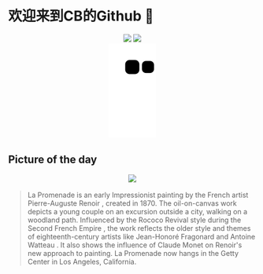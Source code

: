 
# 欢迎来到CB的Github 👋

<div align="center">
  <img height="137px" src="https://github-readme-stats.vercel.app/api?username=SuperCB&show_icons=true&theme=radical" />
  <img height="137px" src="https://github-readme-stats.vercel.app/api/top-langs/?username=SuperCB&hide_title=true&hide_border=true&layout=compact&langs_count=6&text_color=000&icon_color=fff" />
</div>


<div align="center">
    <img src="./contribution-snake/github-contribution-grid-snake.svg" />
</div>



## Picture of the day
<div align="center">
  <img width=400px src="https://upload.wikimedia.org/wikipedia/commons/thumb/7/74/La_Promenade%2C_by_Pierre-Auguste_Renoir.jpg/525px-La_Promenade%2C_by_Pierre-Auguste_Renoir.jpg" />
</div>

>La Promenade  is an early  Impressionist  painting by the French artist  Pierre-Auguste Renoir , created in 1870. The oil-on-canvas work depicts a young couple on an excursion outside a city, walking on a woodland path. Influenced by the  Rococo Revival  style during the  Second French Empire , the work reflects the older style and themes of eighteenth-century artists like  Jean-Honoré Fragonard  and  Antoine Watteau . It also shows the influence of  Claude Monet  on Renoir's new approach to painting.  La Promenade  now hangs in the  Getty Center  in Los Angeles, California.


